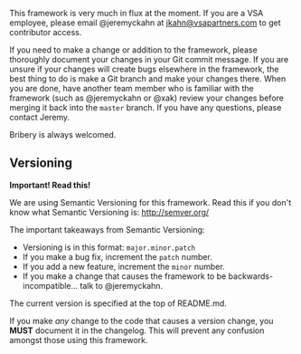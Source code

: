 This framework is very much in flux at the moment.  If you are a VSA employee, please email @jeremyckahn at jkahn@vsapartners.com to get contributor access.

If you need to make a change or addition to the framework, please thoroughly document your changes in your Git commit message.  If you are unsure if your changes will create bugs elsewhere in the framework, the best thing to do is make a Git branch and make your changes there.  When you are done, have another team member who is familiar with the framework (such as @jeremyckahn or @xak) review your changes before merging it back into the `master` branch.  If you have any questions, please contact Jeremy.

Bribery is always welcomed.

Versioning
---

__Important!  Read this!__

We are using Semantic Versioning for this framework.  Read this if you don't know what Semantic Versioning is: http://semver.org/

The important takeaways from Semantic Versioning:

  * Versioning is in this format: `major.minor.patch`
  * If you make a bug fix, increment the `patch` number.
  * If you add a new feature, increment the `minor` number.
  * If you make a change that causes the framework to be backwards-incompatible... talk to @jeremyckahn.

The current version is specified at the top of README.md.

If you make _any_ change to the code that causes a version change, you __MUST__ document it in the changelog.  This will prevent any confusion amongst those using this framework.
